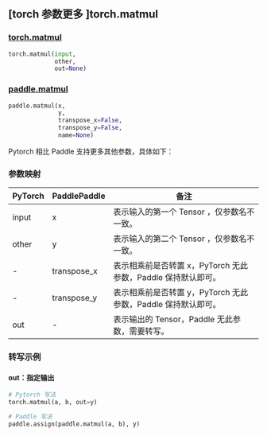 ## [torch 参数更多 ]torch.matmul
### [torch.matmul](https://pytorch.org/docs/stable/generated/torch.matmul.html?highlight=matmul#torch.matmul)
```python
torch.matmul(input,
             other,
             out=None)
```

### [paddle.matmul](https://www.paddlepaddle.org.cn/documentation/docs/zh/api/paddle/matmul_cn.html)
```python
paddle.matmul(x,
              y,
              transpose_x=False,
              transpose_y=False,
              name=None)
```

Pytorch 相比 Paddle 支持更多其他参数，具体如下：
### 参数映射
| PyTorch       | PaddlePaddle | 备注                                                   |
| ------------- | ------------ | ------------------------------------------------------ |
| input         | x            | 表示输入的第一个 Tensor ，仅参数名不一致。               |
| other         | y            | 表示输入的第二个 Tensor ，仅参数名不一致。             |
| -             | transpose_x  | 表示相乘前是否转置 x，PyTorch 无此参数，Paddle 保持默认即可。               |
| -             | transpose_y  | 表示相乘前是否转置 y，PyTorch 无此参数，Paddle 保持默认即可。             |
| out           | -            | 表示输出的 Tensor，Paddle 无此参数，需要转写。  |


### 转写示例
#### out：指定输出
```python
# Pytorch 写法
torch.matmul(a, b, out=y)

# Paddle 写法
paddle.assign(paddle.matmul(a, b), y)
```
